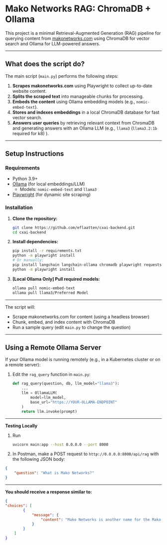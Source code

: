 # Mako Networks RAG: ChromaDB + Ollama

This project is a minimal Retrieval-Augmented Generation (RAG) pipeline for querying content from [makonetworks.com](https://makonetworks.com) using ChromaDB for vector search and Ollama for LLM-powered answers.

---

## What does the script do?

The main script (`main.py`) performs the following steps:

1. **Scrapes makonetworks.com** using Playwright to collect up-to-date website content.
2. **Splits the scraped text** into manageable chunks for processing.
3. **Embeds the content** using Ollama embedding models (e.g., `nomic-embed-text`).
4. **Stores and indexes embeddings** in a local ChromaDB database for fast vector search.
5. **Answers user queries** by retrieving relevant context from ChromaDB and generating answers with an Ollama LLM (e.g., `llama3` (`llama3.2:1b` required for k8) ).

---

## Setup Instructions

### Requirements

- Python 3.9+
- [Ollama](https://ollama.com/) (for local embeddings/LLM)
  - Models: `nomic-embed-text` and `llama3`
- [Playwright](https://playwright.dev/python/) (for dynamic site scraping)

### Installation

1. **Clone the repository:**
   ```bash
   git clone https://github.com/eflaatten/cxai-backend.git
   cd cxai-backend
   ```

2. **Install dependencies:**
   ```bash
   pip install -r requirements.txt
   python -m playwright install
   # Or manually:
   pip install langchain langchain-ollama chromadb playwright requests beautifulsoup4
   python -m playwright install
   ```

3. **[Local Ollama Only] Pull required models:**
   ```bash
   ollama pull nomic-embed-text
   ollama pull llama3/Preferred Model
   ```

---

The script will:
- Scrape makonetworks.com for content (using a headless browser)
- Chunk, embed, and index content with ChromaDB
- Run a sample query (edit `main.py` to change the question)

---

## Using a Remote Ollama Server

If your Ollama model is running remotely (e.g., in a Kubernetes cluster or on a remote server):

1. Edit the `rag_query` function in `main.py`:
   ```python
   def rag_query(question, db, llm_model="llama3"):
       ...
       llm = OllamaLLM(
           model=llm_model,
           base_url="https://YOUR-OLLAMA-ENDPOINT"
       )
       return llm.invoke(prompt)
   ```

---

**Testing Locally**

1. Run 
    ```bash
    uvicorn main:app --host 0.0.0.0 --port 8000
    ```

2. In Postman, make a POST request to `http://0.0.0.0:8000/api/rag` with the following JSON body:
```json
{
    "question": "What is Mako Networks?"
}
```

---

**You should receive a response similar to:**
```json
{
"choices": [
        {
            "message": {
                "content": "Mako Networks is another name for the Mako System."
            }
        }
    ]
}
```